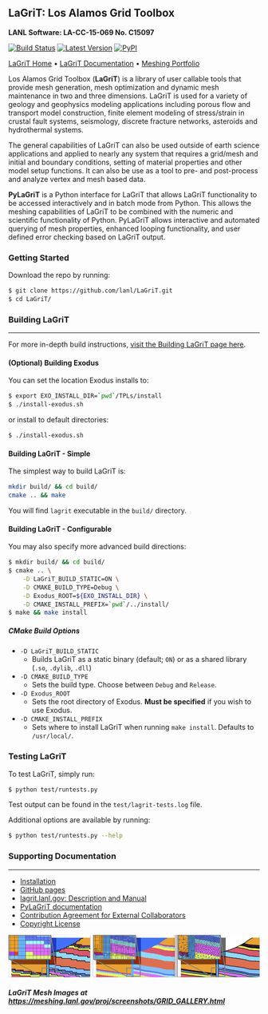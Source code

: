## LaGriT: Los Alamos Grid Toolbox ##

**LANL Software: LA-CC-15-069  No. C15097**


[![Build Status](https://github.com/lanl/LaGriT/actions/workflows/test-lagrit.yml/badge.svg)](https://github.com/lanl/LaGriT/actions/workflows/test-lagrit.yml) [![Latest Version](https://img.shields.io/github/release/lanl/lagrit.svg?style=flat-square)](https://github.com/lanl/lagrit/releases) [![PyPI](https://img.shields.io/pypi/l/Django.svg)](https://github.com/lanl/LaGriT/blob/doc-test/LICENSE)

[LaGriT Home](https://lagrit.lanl.gov) • [LaGriT Documentation](http://lanl.github.io/LaGriT) • [Meshing Portfolio](https://meshing.lanl.gov/)

Los Alamos Grid Toolbox (**LaGriT**) is a library of user callable tools that provide mesh generation, mesh optimization and dynamic mesh maintenance in two and three dimensions. LaGriT is used for a variety of geology and geophysics modeling applications including porous flow and transport model construction, finite element modeling of stress/strain in crustal fault systems, seismology, discrete fracture networks, asteroids and hydrothermal systems.

The general capabilities of LaGriT can also be used outside of earth science applications and applied to nearly any system that requires a grid/mesh and initial and boundary conditions, setting of material properties and other model setup functions. It can also be use as a tool to pre- and post-process and analyze vertex and mesh based data.

**PyLaGriT** is a Python interface for LaGriT that allows LaGriT functionality to be accessed interactively and in batch mode from Python.
This allows the meshing capabilities of LaGriT to be combined with the numeric and scientific functionality of Python.
PyLaGriT allows interactive and automated querying of mesh properties, enhanced looping functionality, and user defined error checking based on LaGriT output.


### Getting Started

Download the repo by running:

```bash
$ git clone https://github.com/lanl/LaGriT.git
$ cd LaGriT/
```

### Building LaGriT ###
---

For more in-depth build instructions, [visit the Building LaGriT page here](docs/pages/building_lagrit.md).

#### (Optional) Building Exodus ####

You can set the location Exodus installs to:

```bash
$ export EXO_INSTALL_DIR=`pwd`/TPLs/install
$ ./install-exodus.sh
```

or install to default directories:

```bash
$ ./install-exodus.sh
```

#### Building LaGriT - Simple

The simplest way to build LaGriT is:

```bash
mkdir build/ && cd build/
cmake .. && make
```

You will find `lagrit` executable in the `build/` directory.

#### Building LaGriT - Configurable

You may also specify more advanced build directions:

```bash
$ mkdir build/ && cd build/
$ cmake .. \
    -D LaGriT_BUILD_STATIC=ON \
    -D CMAKE_BUILD_TYPE=Debug \
    -D Exodus_ROOT=${EXO_INSTALL_DIR} \
    -D CMAKE_INSTALL_PREFIX=`pwd`/../install/
$ make && make install
```

##### CMake Build Options

- `-D LaGriT_BUILD_STATIC`
  - Builds LaGriT as a static binary (default; `ON`) or as a shared library (`.so`, `.dylib`, `.dll`)
- `-D CMAKE_BUILD_TYPE`
  - Sets the build type. Choose between `Debug` and `Release`.
- `-D Exodus_ROOT`
  - Sets the root directory of Exodus. **Must be specified** if you wish to use Exodus.
- `-D CMAKE_INSTALL_PREFIX`
  - Sets where to install LaGriT when running `make install`. Defaults to `/usr/local/`.

### Testing LaGriT

To test LaGriT, simply run:

```bash
$ python test/runtests.py
```

Test output can be found in the `test/lagrit-tests.log` file.

Additional options are available by running:

```bash
$ python test/runtests.py --help
```

### Supporting Documentation ###
---
* [Installation](documentation/INSTALL.md)
* [GitHub pages](https://lanl.github.io/LaGriT/)
* [lagrit.lanl.gov: Description and Manual](http://lagrit.lanl.gov)
* [PyLaGriT documentation](https://lanl.github.io/LaGriT/pylagrit/original/index.html)
* [Contribution Agreement for External Collaborators](CONTRIBUTING.md)
* [Copyright License](LICENSE.md)

![Refine Samples](screenshots/refine_samples_TN1000.png)

##### LaGriT Mesh Images at https://meshing.lanl.gov/proj/screenshots/GRID_GALLERY.html
